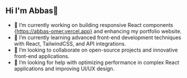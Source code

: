 ## Hi I'm Abbas👋
- 🔭 I’m currently working on building responsive React components {https://abbas-omer.vercel.app} and enhancing my portfolio website.
- 🌱 I’m currently learning advanced front-end development techniques with React, TailwindCSS, and API integrations.
- 👯 I’m looking to collaborate on open-source projects and innovative front-end applications.
- 🤔 I’m looking for help with optimizing performance in complex React applications and improving UI/UX design.

<!--
**Abbaslewa/Abbaslewa** is a ✨ _special_ ✨ repository because its `README.md` (this file) appears on your GitHub profile.

Here are some ideas to get you started:

- 🔭 I’m currently working on ...
- 🌱 I’m currently learning ...
- 👯 I’m looking to collaborate on ...
- 🤔 I’m looking for help with ...
- 💬 Ask me about ...
- 📫 How to reach me: ...
- 😄 Pronouns: ...
- ⚡ Fun fact: ...
-->
